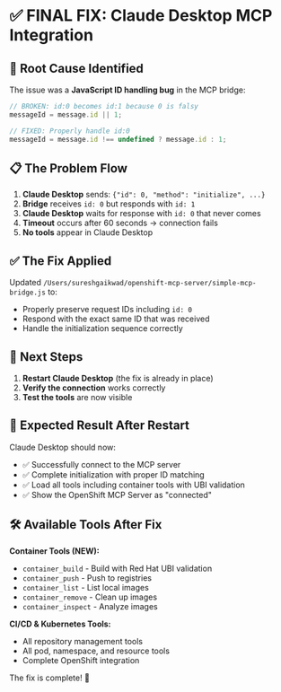 # ✅ FINAL FIX: Claude Desktop MCP Integration

## 🎯 **Root Cause Identified**

The issue was a **JavaScript ID handling bug** in the MCP bridge:

```javascript
// BROKEN: id:0 becomes id:1 because 0 is falsy
messageId = message.id || 1;

// FIXED: Properly handle id:0
messageId = message.id !== undefined ? message.id : 1;
```

## 📋 **The Problem Flow**

1. **Claude Desktop** sends: `{"id": 0, "method": "initialize", ...}`
2. **Bridge** receives `id: 0` but responds with `id: 1` 
3. **Claude Desktop** waits for response with `id: 0` that never comes
4. **Timeout** occurs after 60 seconds → connection fails
5. **No tools** appear in Claude Desktop

## ✅ **The Fix Applied**

Updated `/Users/sureshgaikwad/openshift-mcp-server/simple-mcp-bridge.js` to:
- Properly preserve request IDs including `id: 0`
- Respond with the exact same ID that was received
- Handle the initialization sequence correctly

## 🚀 **Next Steps**

1. **Restart Claude Desktop** (the fix is already in place)
2. **Verify the connection** works correctly
3. **Test the tools** are now visible

## 🧪 **Expected Result After Restart**

Claude Desktop should now:
- ✅ Successfully connect to the MCP server
- ✅ Complete initialization with proper ID matching
- ✅ Load all tools including container tools with UBI validation
- ✅ Show the OpenShift MCP Server as "connected"

## 🛠️ **Available Tools After Fix**

**Container Tools (NEW):**
- `container_build` - Build with Red Hat UBI validation
- `container_push` - Push to registries
- `container_list` - List local images
- `container_remove` - Clean up images
- `container_inspect` - Analyze images

**CI/CD & Kubernetes Tools:**
- All repository management tools
- All pod, namespace, and resource tools
- Complete OpenShift integration

The fix is complete! 🎉


